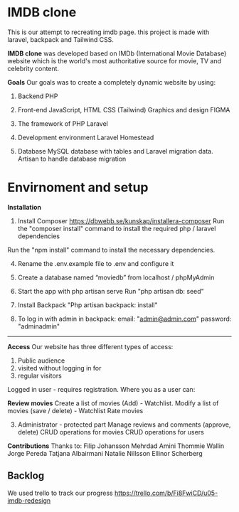 




# IMDB clone

This is our attempt to recreating imdb page. this project is made with laravel, backpack and Tailwind CSS.

**IMDB clone** was developed based on IMDb (International Movie Database) website which is the world's most authoritative source for movie, TV and celebrity content.

**Goals**
Our goals was to create a completely dynamic website by using:
1. Backend
PHP

2. Front-end
JavaScript,
HTML
CSS (Tailwind)
Graphics and design FIGMA

3. The framework of PHP
Laravel

4. Development environment
Laravel Homestead

5. Database
MySQL database with tables and Laravel migration data.
Artisan to handle database migration

# Envirnoment and setup

**Installation**
1. Install Composer
https://dbwebb.se/kunskap/installera-composer
Run the "composer install" command to install the required php / laravel dependencies

Run the "npm install" command to install the necessary dependencies.

4. Rename the .env.example file to .env and configure it

5. Create a database named “moviedb” from localhost / phpMyAdmin

6. Start the app with php artisan serve
Run "php artisan db: seed"
8. Install Backpack
"Php artisan backpack: install"
9. To log in with admin in backpack:
email: "admin@admin.com"
password: "adminadmin"

---

**Access**
Our website has three different types of access:
1. Public audience
2. visited without logging in for
3. regular visitors

Logged in user - requires registration. Where you as a user can:

**Review movies**
Create a list of movies (Add) - Watchlist.
Modify a list of movies (save / delete) - Watchlist
Rate movies

3. Administrator - protected part
Manage reviews and comments (approve, delete)
CRUD operations for movies
CRUD operations for users

**Contributions**
Thanks to:
Filip Johansson
Mehrdad Amini
Thommie Wallin
Jorge Pereda
Tatjana Albairmani
Natalie Nillsson
Ellinor Scherberg

## Backlog
We used trello to track our progress
https://trello.com/b/Fi8FwiCD/u05-imdb-redesign

